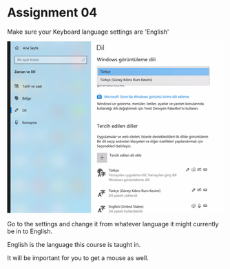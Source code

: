 # Assignment 04
Make sure your Keyboard language settings are 'English'

![Error](tu.png)

Go to the settings and change it from whatever language it might currently be in to English.

English is the language this course is taught in.

It will be important for you to get a mouse as well.